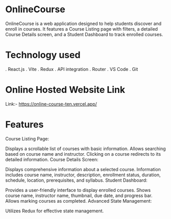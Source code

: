# OnlineCourse

OnlineCourse is a web application designed to help students discover and enroll in courses. It features a Course Listing page with filters, a detailed Course Details screen, and a Student Dashboard to track enrolled courses.



# Technology used
. React.js
. Vite
. Redux
. API integration
. Router
. VS Code
. Git




# Online Hosted Website Link
Link:-
https://online-course-ten.vercel.app/



# Features
Course Listing Page:

Displays a scrollable list of courses with basic information.
Allows searching based on course name and instructor.
Clicking on a course redirects to its detailed information.
Course Details Screen:

Displays comprehensive information about a selected course.
Information includes course name, instructor, description, enrollment status, duration, schedule, location, prerequisites, and syllabus.
Student Dashboard:

Provides a user-friendly interface to display enrolled courses.
Shows course name, instructor name, thumbnail, due date, and progress bar.
Allows marking courses as completed.
Advanced State Management:

Utilizes Redux for effective state management.
